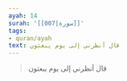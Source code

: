 ```yaml
---
ayah: 14
surah: '[[007|سورة]]'
tags:
- quran/ayah
text: قال أنظرني إلى يوم يبعثون
---
```

> قال أنظرني إلى يوم يبعثون
